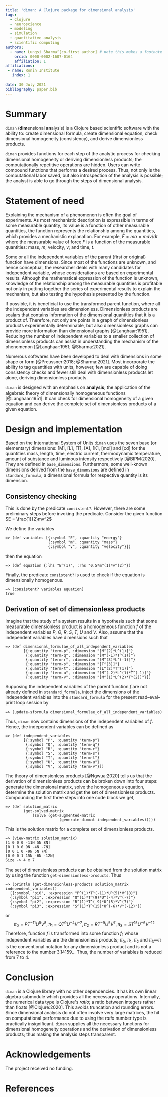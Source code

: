 ```yaml
---
title: 'diman: A Clojure package for dimensional analysis'
tags:
  - Clojure
  - neuroscience
  - modeling
  - simulation
  - quantitative analysis
  - scientific computing
authors:
  - name: Lungsi Sharma^[co-first author] # note this makes a footnote saying 'co-first author'
    orcid: 0000-0002-1607-0164
    affiliation: 1
affiliations:
 - name: Ronin Institute
   index: 1

date: 30 July 2021
bibliography: paper.bib
---
```


# Summary

`diman` (**dim**ensional **an**alysis) is a Clojure based scientific software with the ability to: create dimensional formula, create dimensional equation, check dimensional homogeneity (consistency), and derive dimensionless products.

`diman` provides functions for each step of the analytic process for checking dimensional homogeneity or deriving dimensionless products; the computationally repetitive operations are hidden. Users can write compound functions that performs a desired process. Thus, not only is the computational labor saved, but also introspection of the analysis is possible; the analyst is able to go through the steps of dimensional analysis.

# Statement of need

Explaining the mechanism of a phenomenon is often the goal of experiments. As most mechanistic description is expressible in terms of some measurable quantity, its value is a function of other measurable quantities, the function represents the relationship among the quantities, which provides a mechanistic explanation. For example, $F = ma = mdv/dt$ where the measurable value of force $F$ is a function of the measurable quantities: mass, $m$; velocity, $v$; and time, $t$.

Some or all the independent variables of the parent (first or original) function have dimensions. Since most of the functions are unknown, and hence conceptual, the researcher deals with many candidates for independent variable, whose considerations are based on experimental results. Although the mathematical expression of the function is unknown, knowledge of the relationship among the measurable quantities is profitable not only in putting together the series of experimental results to explain the mechanism, but also testing the hypothesis presented by the function.

If possible, it is beneficial to use the transformed parent function, where all the independent variables are dimensionless. Dimensionless products are scalars that contains information of the dimensional quantities that it is a product of. Therefore, not only are points in a graph of dimensionless products experimentally determinable, but also dimensionless graphs can provide more information than dimensional graphs [@Langhaar:1951]. Reducing the number of independent variables to a smaller collection of dimensionless products can assist in understanding the mechanism of the phenomenon [@Langhaar:1951; @Sharma:2021].

Numerous softwares have been developed to deal with dimensions in some shape or form [@Preussner:2018; @Sharma:2021]. Most incorporate the ability to tag quantities with units, however, few are capable of doing consistency checks and fewer still deal with dimensionless products let alone, deriving dimensionless products.

`diman` is designed with an emphasis on **analysis**; the  application of the algebraic theory of dimensionally homogeneous functions [@Langhaar:1951]. It can check for dimensional homogeneity of a given equation and can derive the complete set of dimensionless products of a given equation.

# Design and implementation

Based on the International System of Units `diman` uses the seven base (or elementary) dimensions: [M], [L], [T], [A], [K], [mol] and [cd] for the quantities mass, length, time, electric current, thermodynamic temperature, amount of substance and luminous intensity respectively [@BIPM:2020]. They are defined in `base_dimensions`. Furthermore, some well-known dimensions derived from the `base_dimensions` are defined in `standard_formula`; a dimensional formula for respective quantity is its dimension.

## Consistency checking

This is done by the predicate `consistent?`. However, there are some preliminary steps before invoking the predicate. Consider the given function $E = \frac{1}{2}mv^2$

We define the variables
```
=> (def variables [{:symbol "E", :quantity "energy"}
                   {:symbol "m", :quantity "mass"}
                   {:symbol "v", :quantity "velocity"}])
```
then the equation
```
=> (def equation {:lhs "E^(1)", :rhs "0.5*m^(1)*v^(2)"})
```
Finally, the predicate `consistent?` is used to check if the equation is dimensionally homogenous.
```
=> (consistent? variables equation)
true
```

## Derivation of set of dimensionless products

Imagine that the study of a system results in a hypothesis such that some measurable dimensionless product is a homogeneous function $f$ of the independent variables $P$, $Q$, $R$, $S$, $T$, $U$ and $V$. Also, assume that the independent variables have dimensions such that
```
=> (def dimensional_formulae_of_all_independent_variables
        [{:quantity "term-p", :dimension "[M^(2)*L^(1)]"}
         {:quantity "term-q", :dimension "[M^(-1)*T^(1)]"}
         {:quantity "term-r", :dimension "[M^(3)*L^(-1)]"}
         {:quantity "term-s", :dimension "[T^(3)]"}
         {:quantity "term-t", :dimension "[L^(2)*T^(1)]"}
         {:quantity "term-u", :dimension "[M^(-2)*L^(1)*T^(-1)]"}
         {:quantity "term-v", :dimension "[M^(1)*L^(2)*T^(2)]"}]) 
```
Supposing the independent variables of the parent function $f$ are not already defined in `standard_formula`, inject the dimensions of the independent variables into the `standard_formula` for the present read–eval–print loop session by
```
=> (update-sformula dimensional_formulae_of_all_independent_variables)
```
Thus, `diman` now contains dimensions of the independent variables of $f$. Hence, the independent variables can be defined as
```
=> (def independent_variables
        [{:symbol "P", :quantity "term-p"}
         {:symbol "Q", :quantity "term-q"}
         {:symbol "R", :quantity "term-r"}
         {:symbol "S", :quantity "term-s"}
         {:symbol "T", :quantity "term-t"}
         {:symbol "U", :quantity "term-u"}
         {:symbol "V", :quantity "term-v"}]) 
```
The theory of dimensionless products [@Ngwua:2020] tells us that the derivation of dimensionless products can be broken down into four steps: generate the dimensional matrix, solve the homogeneous equation, determine the solution matrix and get the set of dimensionless products. Compounding the first three steps into one code block we get,
```
=> (def solution_matrix
        (get-solved-matrix
            (solve (get-augmented-matrix
						(generate-dimmat independent_variables)))))
```
This is the solution matrix for a complete set of dimensionless products.
```
=> (view-matrix solution_matrix)
[1 0 0 0 -11N 5N 8N]
[0 1 0 0 9N -4N -7N]
[0 0 1 0 -9N 5N 7N]
[0 0 0 1 15N -6N -12N]
Size -> 4 x 7
```
The set of dimensionless products can be obtained from the solution matrix by using the function `get-dimensionless-products`. Thus
```
=> (println (get-dimensionless-products solution_matrix independent_variables))
  [{:symbol "pi0", :expression "P^(1)*T^(-11)*U^(5)*V^(8)"}
  {:symbol "pi1", :expression "Q^(1)*T^(9)*U^(-4)*V^(-7)"}
  {:symbol "pi2", :expression "R^(1)*T^(-9)*U^(5)*V^(7)"}
  {:symbol "pi3", :expression "S^(1)*T^(15)*U^(-6)*V^(-12)"}]
```
or
$$
\pi_0 = PT^{-11}U^5V^8, \pi_1 = QT^9U^{-4}V^{-7}, \pi_2 = RT^{-9}U^5V^7, \pi_3 = ST^{15}U^{-6}V^{-12}
$$
Therefore, function $f$ is transformed into some function $f_1$ whose independent variables are the dimensionless products; $\pi_0$, $\pi_1$, $\pi_2$ and $\pi_3$&mdash;$\pi$ is the conventional notation for any dimensionless product and is not a reference to the number 3.14159... Thus, the number of variables is reduced from 7 to 4.

# Conclusion

`diman` is a Clojure library with no other dependencies. It has its own linear algebra submodule which provides all the necessary operations. Internally, the numerical data type is Clojure's *ratio*; a ratio between integers rather than floats [@Clojure:2020]. This avoids truncation and rounding errors. Since dimensional analysis do not often involve very large matrices, the hit on computational performance due to using the *ratio* number type is practically insignificant. `diman` supplies all the necessary functions for dimensional homogeneity operations and the derivation of dimensionless products; thus making the analysis steps transparent.


# Acknowledgements

The project received no funding.

# References